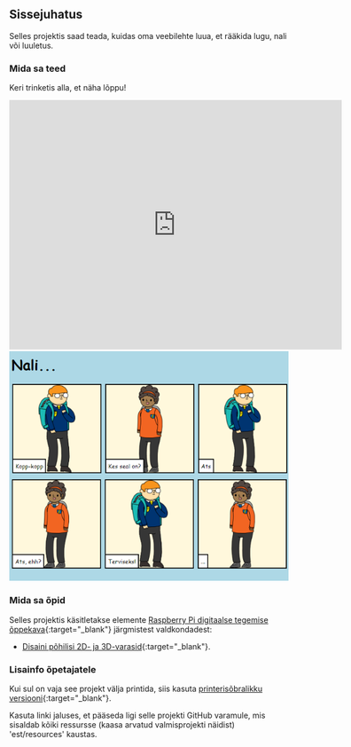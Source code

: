 ## Sissejuhatus

Selles projektis saad teada, kuidas oma veebilehte luua, et rääkida lugu, nali või luuletus.

### Mida sa teed

Keri trinketis alla, et näha lõppu!

<div class="trinket">
  <iframe src="https://trinket.io/embed/html/c2b8ff5ee7?outputOnly=true&start=result" width="600" height="450" frameborder="0" marginwidth="0" marginheight="0" allowfullscreen>
  </iframe>
  <img src="images/story-final.png">
</div>

### Mida sa õpid

Selles projektis käsitletakse elemente [Raspberry Pi digitaalse tegemise õppekava](http://rpf.io/curriculum){:target="_blank"} järgmistest valdkondadest:

+ [Disaini põhilisi 2D- ja 3D-varasid](https://www.raspberrypi.org/curriculum/design/creator){:target="_blank"}.

### Lisainfo õpetajatele

Kui sul on vaja see projekt välja printida, siis kasuta [printerisõbralikku versiooni](https://projects.raspberrypi.org/et-EE/projects/tell-a-story/print){:target="_blank"}.

Kasuta linki jaluses, et pääseda ligi selle projekti GitHub varamule, mis sisaldab kõiki ressursse (kaasa arvatud valmisprojekti näidist) 'est/resources' kaustas.